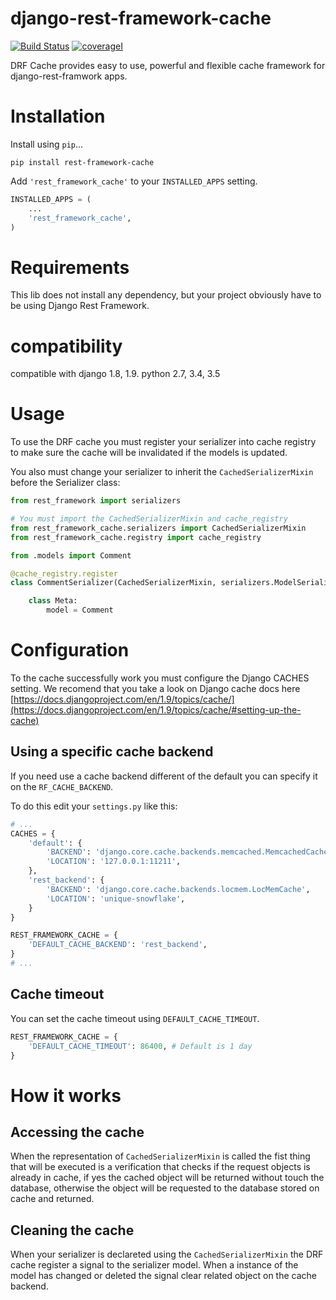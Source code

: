 # django-rest-framework-cache

[![Build Status](https://travis-ci.org/yupeek/django-rest-framework-cache.svg?branch=master)](https://travis-ci.org/Onyo/django-rest-framework-cache)
[![coverageI](https://img.shields.io/coveralls/yupeek/rest-framework-cache/master.svg)](https://coveralls.io/r/yupeek/rest-framework-cache?branch=master)


DRF Cache provides easy to use, powerful and flexible cache framework for django-rest-framwork apps.


# Installation

Install using `pip`...

    pip install rest-framework-cache

Add `'rest_framework_cache'` to your `INSTALLED_APPS` setting.

```python
INSTALLED_APPS = (
    ...
    'rest_framework_cache',
)
```


# Requirements

This lib does not install any dependency, but your project obviously have to be using Django Rest Framework.

# compatibility

compatible with django 1.8, 1.9.
python 2.7, 3.4, 3.5


# Usage

To use the DRF cache you must register your serializer into cache 
registry to make sure the cache will be invalidated if the 
models is updated. 

You also must change your serializer to inherit the `CachedSerializerMixin` 
before the Serializer class:

```python
from rest_framework import serializers

# You must import the CachedSerializerMixin and cache_registry
from rest_framework_cache.serializers import CachedSerializerMixin
from rest_framework_cache.registry import cache_registry

from .models import Comment

@cache_registry.register
class CommentSerializer(CachedSerializerMixin, serializers.ModelSerializer):

    class Meta:
        model = Comment

```

# Configuration

To the cache successfully work you must configure the Django CACHES setting. We recomend that you take a look on Django cache docs here [https://docs.djangoproject.com/en/1.9/topics/cache/](https://docs.djangoproject.com/en/1.9/topics/cache/#setting-up-the-cache)


## Using a specific cache backend

If you need use a cache backend different of the default you can specify it on the `RF_CACHE_BACKEND`.

To do this edit your `settings.py` like this:

```python
# ...
CACHES = {
    'default': {
        'BACKEND': 'django.core.cache.backends.memcached.MemcachedCache',
        'LOCATION': '127.0.0.1:11211',
    },
    'rest_backend': {
        'BACKEND': 'django.core.cache.backends.locmem.LocMemCache',
        'LOCATION': 'unique-snowflake',
    }
}

REST_FRAMEWORK_CACHE = {
    'DEFAULT_CACHE_BACKEND': 'rest_backend',
}
# ...
```

## Cache timeout

You can set the cache timeout using `DEFAULT_CACHE_TIMEOUT`.

```python
REST_FRAMEWORK_CACHE = {
    'DEFAULT_CACHE_TIMEOUT': 86400, # Default is 1 day
}

```


# How it works

## Accessing the cache

When the representation of `CachedSerializerMixin` is called the fist thing that will be executed is a verification that checks if the request objects is already in cache, if yes the cached object will be returned without touch the database, otherwise the object will be requested to the database stored on cache and returned.


## Cleaning the cache

When your serializer is declareted using the `CachedSerializerMixin` the DRF cache register a signal to the serializer model. When a instance of the model has changed or deleted the signal clear related object on the cache backend.
